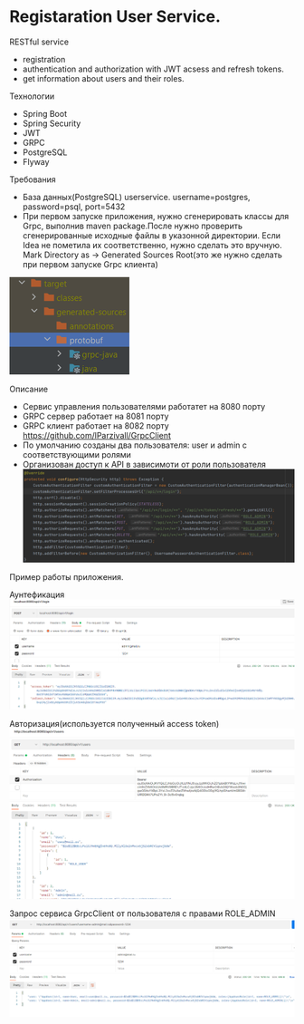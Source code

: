 # Registaration User Service.
RESTful service 
* registration
* authentication and authorization with JWT acsess and refresh tokens.
* get information about users and their roles. 

Технологии
* Spring Boot
* Spring Security
* JWT
* GRPC
* PostgreSQL
* Flyway

Требования
* База данных(PostgreSQL) userservice. username=postgres, password=psql, port=5432
* При первом запуске приложения, нужно сгенерировать классы для Grpc, выполнив maven package.После нужно проверить сгенерированные исходные файлы в указонной          директории. Если Idea не пометила их соответственно, нужно сделать это вручную. Mark Directory as -> Generated Sources Root(это же нужно сделать при первом запуске Grpc клиента)

![](src/main/resources/images/package.png) 

Описание
* Сервис управления пользователями работатет на 8080 порту
* GRPC сервер работает на 8081 порту
* GRPC клиент работает на 8082 порту https://github.com/lParzivall/GrpcClient
* По умолчанию созданы два пользователя: user и admin с соответствующими ролями
* Организован доступ к API в зависимоти от роли пользователя
![](src/main/resources/images/rights.png)

Пример работы приложения.

Аунтефикация
![](src/main/resources/images/login.png)

Авторизация(используется полученный access token)
![](src/main/resources/images/auth.png)

Запрос сервиса GrpcClient от пользователя с правами ROLE_ADMIN
![](src/main/resources/images/grpc_request.png)


